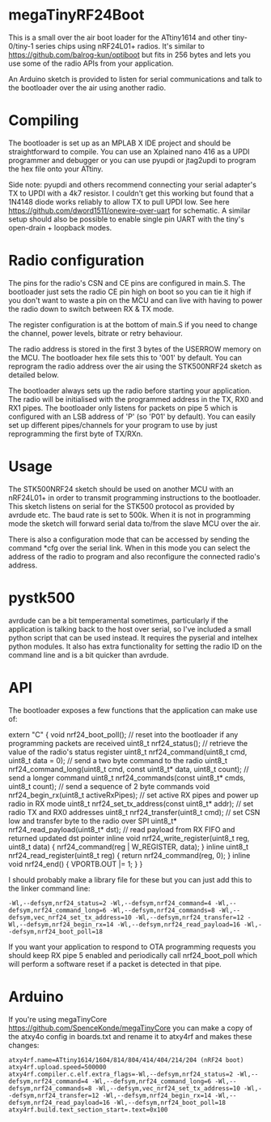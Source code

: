 # megaTinyRF24Boot

This is a small over the air boot loader for the ATtiny1614 and other tiny-0/tiny-1 series chips using nRF24L01+ radios.  It's similar to https://github.com/balrog-kun/optiboot but fits in 256 bytes and lets you use some of the radio APIs from your application.

An Arduino sketch is provided to listen for serial communications and talk to the bootloader over the air using another radio.

# Compiling
The bootloader is set up as an MPLAB X IDE project and should be straightforward to compile.  You can use an Xplained nano 416 as a UPDI programmer and debugger or you can use pyupdi or jtag2updi to program the hex file onto your ATtiny.  

Side note: pyupdi and others recommend connecting your serial adapter's TX to UPDI with a 4k7 resistor.  I couldn't get this working but found that a 1N4148 diode works reliably to allow TX to pull UPDI low.  See here https://github.com/dword1511/onewire-over-uart for schematic.  A similar setup should also be possible to enable single pin UART with the tiny's open-drain + loopback modes. 

# Radio configuration
The pins for the radio's CSN and CE pins are configured in main.S.  The bootloader just sets the radio CE pin high on boot so you can tie it high if you don't want to waste a pin on the MCU and can live with having to power the radio down to switch between RX & TX mode.

The register configuration is at the bottom of main.S if you need to change the channel, power levels, bitrate or retry behaviour.

The radio address is stored in the first 3 bytes of the USERROW memory on the MCU. The bootloader hex file sets this to '001' by default. You can reprogram the radio address over the air using the STK500NRF24 sketch as detailed below.

The bootloader always sets up the radio before starting your application.  The radio will be initialised with the programmed address in the TX, RX0 and RX1 pipes. The bootloader only listens for packets on pipe 5 which is configured with an LSB address of 'P' (so 'P01' by default).  You can easily set up different pipes/channels for your program to use by just reprogramming the first byte of TX/RXn.

# Usage
The STK500NRF24 sketch should be used on another MCU with an nRF24L01+ in order to transmit programming instructions to the bootloader.  This sketch listens on serial for the STK500 protocol as provided by avrdude etc.  The baud rate is set to 500k.  When it is not in programming mode the sketch will forward serial data to/from the slave MCU over the air.  

There is also a configuration mode that can be accessed by sending the command \*cfg over the serial link.  When in this mode you can select the address of the radio to program and also reconfigure the connected radio's address.

# pystk500
avrdude can be a bit temperamental sometimes, particularly if the application is talking back to the host over serial, so I've included a small python script that can be used instead.  It requires the pyserial and intelhex python modules.  It also has extra functionality for setting the radio ID on the command line and is a bit quicker than avrdude.

# API
The bootloader exposes a few functions that the application can make use of:

extern "C" {
    void nrf24_boot_poll(); // reset into the bootloader if any programming packets are received
    uint8_t nrf24_status(); // retrieve the value of the radio's status register
    uint8_t nrf24_command(uint8_t cmd, uint8_t data = 0); // send a two byte command to the radio
    uint8_t nrf24_command_long(uint8_t cmd, const uint8_t* data, uint8_t count); // send a longer command
    uint8_t nrf24_commands(const uint8_t* cmds, uint8_t count);  // send a sequence of 2 byte commands
	void nrf24_begin_rx(uint8_t activeRxPipes); // set active RX pipes and power up radio in RX mode
    uint8_t nrf24_set_tx_address(const uint8_t* addr); // set radio TX and RX0 addresses
    uint8_t nrf24_transfer(uint8_t cmd); // set CSN low and transfer byte to the radio over SPI
    uint8_t* nrf24_read_payload(uint8_t* dst); // read payload from RX FIFO and returned updated dst pointer
    inline void nrf24_write_register(uint8_t reg, uint8_t data) { nrf24_command(reg | W_REGISTER, data); }
    inline uint8_t nrf24_read_register(uint8_t reg) { return nrf24_command(reg, 0); }
    inline void nrf24_end() { VPORTB.OUT |= 1; }
}
    
I should probably make a library file for these but you can just add this to the linker command line:

    -Wl,--defsym,nrf24_status=2 -Wl,--defsym,nrf24_command=4 -Wl,--defsym,nrf24_command_long=6 -Wl,--defsym,nrf24_commands=8 -Wl,--defsym,vec_nrf24_set_tx_address=10 -Wl,--defsym,nrf24_transfer=12 -Wl,--defsym,nrf24_begin_rx=14 -Wl,--defsym,nrf24_read_payload=16 -Wl,--defsym,nrf24_boot_poll=18

If you want your application to respond to OTA programming requests you should keep RX pipe 5 enabled and periodically call nrf24_boot_poll which will perform a software reset if a packet is detected in that pipe.

# Arduino

If you're using megaTinyCore https://github.com/SpenceKonde/megaTinyCore you can make a copy of the atxy4o config in boards.txt and rename it to atxy4rf and makes these changes:

	atxy4rf.name=ATtiny1614/1604/814/804/414/404/214/204 (nRF24 boot)
	atxy4rf.upload.speed=500000
	atxy4rf.compiler.c.elf.extra_flags=-Wl,--defsym,nrf24_status=2 -Wl,--defsym,nrf24_command=4 -Wl,--defsym,nrf24_command_long=6 -Wl,--defsym,nrf24_commands=8 -Wl,--defsym,vec_nrf24_set_tx_address=10 -Wl,--defsym,nrf24_transfer=12 -Wl,--defsym,nrf24_begin_rx=14 -Wl,--defsym,nrf24_read_payload=16 -Wl,--defsym,nrf24_boot_poll=18
    atxy4rf.build.text_section_start=.text=0x100
